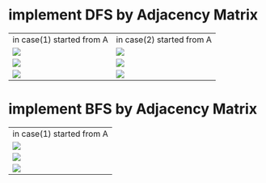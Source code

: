 # implement DFS by Adjacency Matrix

<table>
    <tr>
        <td>in case(1) started from A</td>
        <td>in case(2) started from A</td>
    </tr>
    <tr>
        <td><img src="https://user-images.githubusercontent.com/93032154/143779805-682229ac-f7c6-47c3-bcf7-4217b752b89b.png"> </td>
        <td><img src="https://user-images.githubusercontent.com/93032154/146177929-de24f9eb-e1dc-4cd9-b4c2-761d77a9dbf5.png"> </td>
    </tr>
    <tr>
        <td> <img src="https://user-images.githubusercontent.com/93032154/143780358-febfacc3-8d89-4fac-91cd-76af95fc6a4b.png"> </td>
        <td> <img src="https://user-images.githubusercontent.com/93032154/146179141-3908ffc5-a196-4617-a5d1-48e9623db3a5.png"> </td>
    </tr>
    <tr> 
        <td> <img src="https://user-images.githubusercontent.com/93032154/146178461-0347eb58-739b-4c89-8bb1-34b51a375c8c.png"> </td>
        <td> <img src="https://user-images.githubusercontent.com/93032154/146179151-12ea5ee4-eb02-40ff-959f-81c11108fec2.png"> </td>
    </tr>
</table>    


# implement BFS by Adjacency Matrix

<table>
    <tr>
        <td>in case(1) started from A</td>
    </tr>
    <tr>
        <td><img src="https://user-images.githubusercontent.com/93032154/143779805-682229ac-f7c6-47c3-bcf7-4217b752b89b.png"> </td>
    </tr>
    <tr>
        <td> <img src="https://user-images.githubusercontent.com/93032154/143780358-febfacc3-8d89-4fac-91cd-76af95fc6a4b.png"> </td>
    </tr>
    <tr>
        <td> <img src="https://user-images.githubusercontent.com/93032154/150241154-44705371-2957-49c3-b52a-94d8ec64e627.png"> </td>
    </tr>
</table>    

